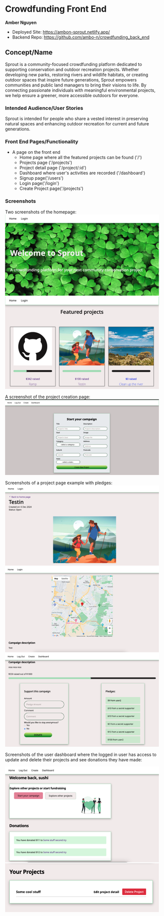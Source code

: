 # Crowdfunding Front End

**Amber Nguyen**

- Deployed Site: https://ambon-sprout.netlify.app/
- Backend Repo: https://github.com/ambo-n/crowdfunding_back_end

## Concept/Name

Sprout is a community-focused crowdfunding platform dedicated to supporting conservation and outdoor recreation projects. Whether developing new parks, restoring rivers and wildlife habitats, or creating outdoor spaces that inspire future generations, Sprout empowers communities and public land managers to bring their visions to life. By connecting passionate individuals with meaningful environmental projects, we help ensure a greener, more accessible outdoors for everyone.

### Intended Audience/User Stories

Sprout is intended for people who share a vested interest in preserving natural spaces and enhancing outdoor recreation for current and future generations.

### Front End Pages/Functionality

- A page on the front end
  - Home page where all the featured projects can be found ('/')
  - Projects page ('/projects')
  - Project detail page ('/project/:id')
  - Dashboard where user's activities are recorded ('/dashboard')
  - Signup page('/users')
  - Login page('/login')
  - Create Project page('/projects')

### Screenshots

Two screenshots of the homepage:
![Home page](./src/assets/screenshots/homepage1.png)
![Home page](./src/assets/screenshots/homepage2.png)

A screenshot of the project creation page:
![Project Creation Page](./src/assets/screenshots/project-creation-page.png)

Screenshots of a project page example with pledges:
![Project Page](./src/assets/screenshots/project1.png)
![Project Page](./src/assets/screenshots/project2.png)
![Pledge](./src/assets/screenshots/pledges.png)

Screenshots of the user dashboard where the logged in user has access to update and delete their projects and see donations they have made:

![Dashboard](./src/assets/screenshots/dashboard1.png)
![Dashboard](./src/assets/screenshots/dashboard2.png)
